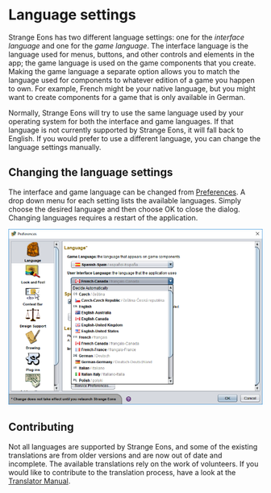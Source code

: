 # Language settings

Strange Eons has two different language settings: one for the *interface language* and one for the *game language*. The interface language is the language used for menus, buttons, and other controls and elements in the app; the game language is used on the game components that you create. Making the game language a separate option allows you to match the language used for components to whatever edition of a game you happen to own. For example, French might be your native language, but you might want to create components for a game that is only available in German.

Normally, Strange Eons will try to use the same language used by your operating system for both the interface and game languages. If that language is not currently supported by Strange Eons, it will fall back to English. If you would prefer to use a different language, you can change the language settings manually.

## Changing the language settings

The interface and game language can be changed from [Preferences](preferences.md). A drop down menu for each setting lists the available languages. Simply choose the desired language and then choose OK to close the dialog. Changing languages requires a restart of the application.

![the preferences dialog](images/language-settings.png)

## Contributing

Not all languages are supported by Strange Eons, and some of the existing translations are from older versions and are now out of date and incomplete. The available translations rely on the work of volunteers. If you would like to contribute to the translation process, have a look at the [Translator Manual](translation-manual.md).